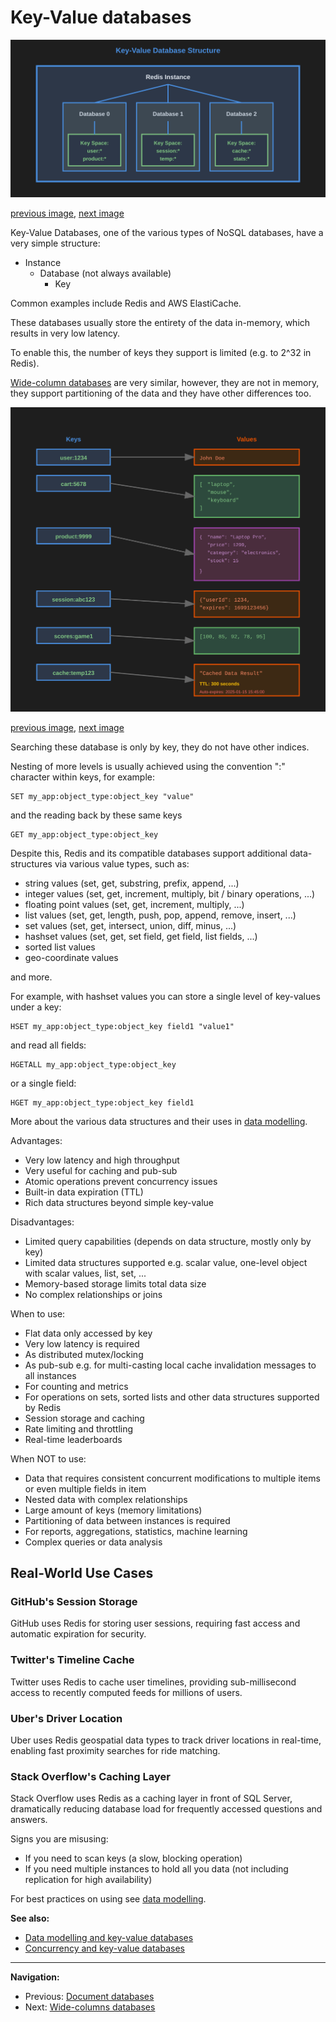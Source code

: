 # Key-Value databases

<a name="image1"></a>

![Key-Value Database Structure](./images/key-value-db-structure.svg)

[previous image](./document-dbs.md#image3), [next image](./key-value-dbs.md#image2)

Key-Value Databases, one of the various types of NoSQL databases, have a very simple structure:

- Instance
    - Database (not always available)
        - Key

Common examples include Redis and AWS ElastiCache.

These databases usually store the entirety of the data in-memory, which results in very low latency.

To enable this, the number of keys they support is limited (e.g. to 2^32 in Redis).

[Wide-column databases](./wide-column-dbs.md) are very similar, however, they are not in memory, they support partitioning of the data and they have other differences too.

<a name="image2"></a>

![Key-Value Database Layout](./images/key-value-db-layout.svg)

[previous image](./key-value-dbs.md#image1), [next image](./wide-column-dbs.md#image1)

Searching these database is only by key, they do not have other indices.

Nesting of more levels is usually achieved using the convention ":" character within keys, for example:

```Redis
SET my_app:object_type:object_key "value"
```

and the reading back by these same keys

```Redis
GET my_app:object_type:object_key
```

Despite this, Redis and its compatible databases support additional data-structures via various value types, such as:

- string values (set, get, substring, prefix, append, ...)
- integer values (set, get, increment, multiply, bit / binary operations, ...)
- floating point values (set, get, increment, multiply, ...)
- list values (set, get, length, push, pop, append, remove, insert, ...)
- set values (set, get, intersect, union, diff, minus, ...)
- hashset values (set, get, set field, get field, list fields, ...)
- sorted list values
- geo-coordinate values

and more.


For example, with hashset values you can store a single level of key-values under a key:

```Redis
HSET my_app:object_type:object_key field1 "value1"
```

and read all fields:

```Redis
HGETALL my_app:object_type:object_key
```

or a single field:

```Redis
HGET my_app:object_type:object_key field1
```

More about the various data structures and their uses in [data modelling](./data-modelling-key-values-dbs.md).

Advantages:

- Very low latency and high throughput
- Very useful for caching and pub-sub
- Atomic operations prevent concurrency issues
- Built-in data expiration (TTL)
- Rich data structures beyond simple key-value

Disadvantages:

- Limited query capabilities (depends on data structure, mostly only by key)
- Limited data structures supported e.g. scalar value, one-level object with scalar values, list, set, ...
- Memory-based storage limits total data size
- No complex relationships or joins

When to use:

- Flat data only accessed by key
- Very low latency is required
- As distributed mutex/locking
- As pub-sub e.g. for multi-casting local cache invalidation messages to all instances
- For counting and metrics
- For operations on sets, sorted lists and other data structures supported by Redis
- Session storage and caching
- Rate limiting and throttling
- Real-time leaderboards

When NOT to use:

- Data that requires consistent concurrent modifications to multiple items or even multiple fields in item
- Nested data with complex relationships
- Large amount of keys (memory limitations)
- Partitioning of data between instances is required
- For reports, aggregations, statistics, machine learning
- Complex queries or data analysis

## Real-World Use Cases

### GitHub's Session Storage
GitHub uses Redis for storing user sessions, requiring fast access and automatic expiration for security.

### Twitter's Timeline Cache
Twitter uses Redis to cache user timelines, providing sub-millisecond access to recently computed feeds for millions of users.

### Uber's Driver Location
Uber uses Redis geospatial data types to track driver locations in real-time, enabling fast proximity searches for ride matching.

### Stack Overflow's Caching Layer
Stack Overflow uses Redis as a caching layer in front of SQL Server, dramatically reducing database load for frequently accessed questions and answers.

Signs you are misusing:

- If you need to scan keys (a slow, blocking operation)
- If you need multiple instances to hold all you data (not including replication for high availability)

For best practices on using see [data modelling](./data-modelling-key-values-dbs.md).

**See also:**

- [Data modelling and key-value databases](./data-modelling-key-values-dbs.md)
- [Concurrency and key-value databases](./concurrency-key-value-dbs.md)

---

**Navigation:**

- Previous: [Document databases](./document-dbs.md)
- Next: [Wide-columns databases](./wide-column-dbs.md)
